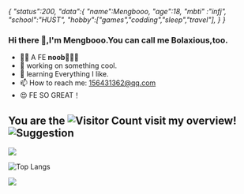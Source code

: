 *{
   "status":200,
   "data":{
          "name":Mengbooo,
          "age":18,
          "mbti" :"infj",
          "school":"HUST",
          "hobby":["games","codding","sleep","travel"],
}
}*

### Hi there 👋,I'm Mengbooo.You can call me Bolaxious,too.
- 😶‍🌫️ A FE **noob**🍟🍟🍟
- 🔭 working on something cool.
- 🌱 learning Everything I like.
- 📫 How to reach me: 156431362@qq.com
- 😍 FE SO GREAT！

## You are the  ![Visitor Count](https://profile-counter.glitch.me/Mengbooo/count.svg)  visit my overview!  ![Suggestion](https://github.com/Mengbooo/Mengbooo/assets/143786942/817551b3-5663-426f-8088-bb60c992161a)


![](https://github-readme-stats.vercel.app/api?username=Mengbooo&show_icons=true&theme=transparent)

![Top Langs](https://github-readme-stats.vercel.app/api/top-langs/?username=Mengbooo&layout=compact&theme=tokyonight)

![](https://github-readme-activity-graph.cyclic.app/graph?username=Mengbooo&theme=dracula)


